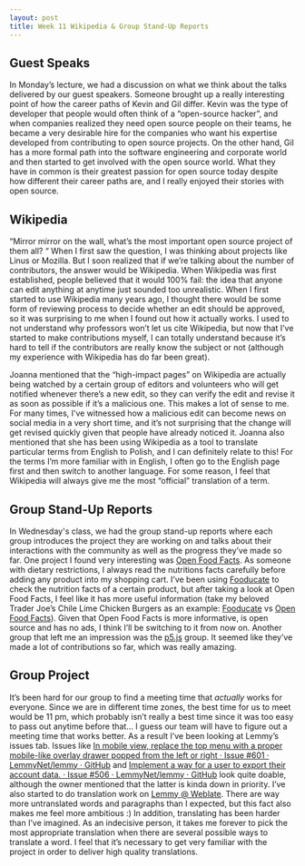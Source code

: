 ```yaml
---
layout: post
title: Week 11 Wikipedia & Group Stand-Up Reports
---
```


## Guest Speaks
In Monday’s lecture, we had a discussion on what we think about the talks delivered by our guest speakers. Someone brought up a really interesting point of how the career paths of Kevin and Gil differ. Kevin was the type of developer that people would often think of a “open-source hacker”, and when companies realized they need open source people on their teams, he became a very desirable hire for the companies who want his expertise developed from contributing to open source projects. On the other hand, Gil has a more formal path into the software engineering and corporate world and then started to get involved with the open source world. 
What they have in common is their greatest passion for open source today despite how different their career paths are, and I really enjoyed their stories with open source. 

## Wikipedia
“Mirror mirror on the wall, what’s the most  important open source project of them all? “ When I first saw the question, I was thinking about projects like Linus or Mozilla. But I soon realized that if we’re talking about the number of contributors, the answer would be Wikipedia. When Wikipedia was first established, people believed that it would 100% fail: the idea that anyone can edit anything at anytime just sounded too unrealistic. When I first started to use Wikipedia many years ago, I thought there would be some form of reviewing process to decide whether an edit should be approved, so it was surprising to me when I found out how it actually works.  I used to not understand why professors won’t let us cite Wikipedia, but now that I’ve started to make contributions myself, I can totally understand because it’s hard to tell if the contributors are really know the subject or not (although my experience with Wikipedia has do far been great). 

Joanna mentioned that the “high-impact pages” on Wikipedia are actually being watched by a certain group of editors and volunteers who will get notified whenever there’s a new edit, so they can verify the edit and revise it  as soon as possible if it’s a malicious one. This makes a lot of sense to me. For many times, I’ve witnessed how a malicious edit can become news on social media in a very short time, and it’s not surprising that the change will get revised quickly given that people have already noticed it. Joanna also mentioned that she has been using Wikipedia as a tool to translate particular terms from English to Polish, and I can definitely relate to this! For the terms I’m more familiar with in English, I often go to the English page first and then switch to another language. For some reason, I feel that Wikipedia will always give me the most “official” translation of a term. 

## Group Stand-Up Reports
In Wednesday's class, we had the group stand-up reports where each group introduces the project they are working on and talks about their interactions with the community as well as the progress they’ve made so far. One project I found very interesting was [Open Food Facts](https://github.com/nyu-ossd-s20/openfoodfacts-server). As someone with dietary restrictions, I always read the nutritions facts carefully before adding any product into my shopping cart. I’ve been using [Fooducate](https://www.fooducate.com/) to check the nutrition facts of a certain product, but after taking a look at Open Food Facts, I feel like it has more useful information (take my beloved Trader Joe’s Chile Lime Chicken Burgers as an example: [Fooducate](https://www.fooducate.com/product/Trader-Joe-s-Chile-Lime-Chicken-Burgers/1F646016-169F-11E0-BF92-FEFD45A4D471) vs [Open Food Facts](https://us.openfoodfacts.org/product/00152617/chicken-burgers-chili-lime-trader-joe-s)). Given that Open Food Facts is more informative, is open source and has no ads, I think I’ll be switching to it from now on. Another group that left me an impression was the [p5.js](https://github.com/nyu-ossd-s20/p5.js-website) group. It seemed like they’ve made a lot of contributions so far, which was really amazing.

## Group Project
It’s been hard for our group to find a meeting time that *actually* works for everyone. Since we are in different time zones, the best time for us to meet would be 11 pm, which probably isn’t really a best time since it was too easy to pass out anytime before that… I guess our team will have to figure out a meeting time that works better. As a result I’ve been looking at Lemmy’s issues tab. Issues like [In mobile view, replace the top menu with a proper mobile-like overlay drawer popped from the left or right · Issue #601 · LemmyNet/lemmy · GitHub](https://github.com/LemmyNet/lemmy/issues/601) and [Implement a way for a user to export their account data. · Issue #506 · LemmyNet/lemmy · GitHub](https://github.com/LemmyNet/lemmy/issues/506) look quite doable, although the owner mentioned that the latter is kinda down in priority. 
I’ve also started to do translation work on [Lemmy @ Weblate](https://weblate.yerbamate.dev/projects/lemmy/). There are way more untranslated words and paragraphs than I expected, but this fact also makes me feel more ambitious :) In addition, translating has been harder than I’ve imagined. As an indecisive person, it takes me forever to pick the most appropriate translation when there are several possible ways to translate a word. I feel that it’s necessary to get very familiar with the project in order to deliver high quality translations.
